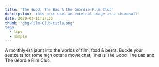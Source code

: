 ```yaml
---
title: 'The Good, The Bad & the Geordie Film Club'
description: 'This post uses an external image as a thumbnail'
date: 2020-02-11T17:30
thumb: 'gbg-Film-Club-title.png'
tags:
  - tips
  - sample
---
```


A monthly-ish jaunt into the worlds of film, food & beers. Buckle your seatbelts for some high octane movie chat, This is The Good, The Bad and The Geordie Film Club.

